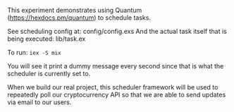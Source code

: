 This experiment demonstrates using Quantum (https://hexdocs.pm/quantum) to schedule tasks.

See scheduling config at: config/config.exs
And the actual task itself that is being executed: lib/task.ex

To run:
	`iex -S mix`

You will see it print a dummy message every second since that is what the scheduler is currently set to.


When we build our real project, this scheduler framework will be used to repeatedly poll our cryptocurrency API so that we are able to send updates via email to our users.

